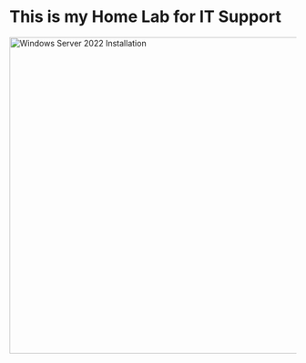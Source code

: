 # This is my Home Lab for IT Support
  
  
  <img width="555" alt="Windows Server 2022 Installation" src="https://user-images.githubusercontent.com/103763124/185809379-a26cfde3-0f2a-4b1e-80a4-356b90f220b2.png">
